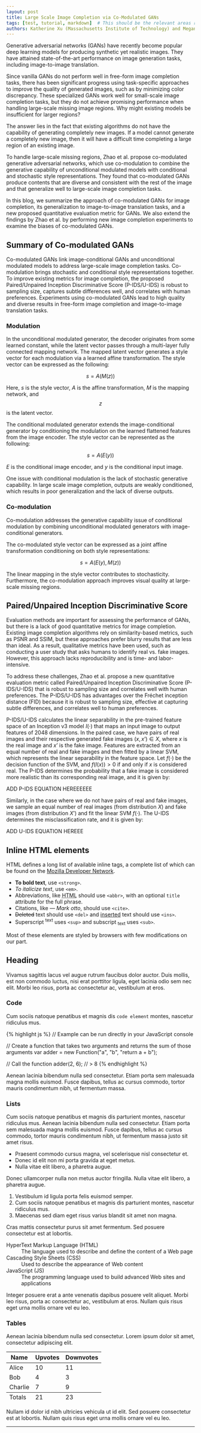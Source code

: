 ```yaml
---
layout: post
title: Large Scale Image Completion via Co-Modulated GANs
tags: [test, tutorial, markdown]  # This should be the relevant areas related to your blog post
authors: Katherine Xu (Massachusetts Institute of Technology) and Megan Wei (Massachusetts Institute of Technology)
---
```


Generative adversarial networks (GANs) have recently become popular deep learning models for producing synthetic yet realistic images. They have attained state-of-the-art performance on image generation tasks, including image-to-image translation.

Since vanilla GANs do not perform well in free-form image completion tasks, there has been significant progress using task-specific approaches to improve the quality of generated images, such as by minimizing color discrepancy. These specialized GANs work well for small-scale image completion tasks, but they do not achieve promising performance when handling large-scale missing image regions. Why might existing models be insufficient for larger regions?

The answer lies in the fact that existing algorithms do not have the capability of generating completely new images. If a model cannot generate a completely new image, then it will have a difficult time completing a large region of an existing image.

To handle large-scale missing regions, Zhao et al. propose co-modulated generative adversarial networks, which use co-modulation to combine the generative capability of unconditional modulated models with conditional and stochastic style representations. They found that co-modulated GANs produce contents that are diverse and consistent with the rest of the image and that generalize well to large-scale image completion tasks.

In this blog, we summarize the approach of co-modulated GANs for image completion, its generalization to image-to-image translation tasks, and a new proposed quantitative evaluation metric for GANs. We also extend the findings by Zhao et al. by performing new image completion experiments to examine the biases of co-modulated GANs.


## Summary of Co-modulated GANs

Co-modulated GANs link image-conditional GANs and unconditional modulated models to address large-scale image completion tasks. Co-modulation brings stochastic and conditional style representations together. To improve existing metrics for image completion, the proposed Paired/Unpaired Inception Discriminative Score (P-IDS/U-IDS) is robust to sampling size, captures subtle differences well, and correlates with human preferences. Experiments using co-modulated GANs lead to high quality and diverse results in free-form image completion and image-to-image translation tasks.


### Modulation

In the unconditional modulated generator, the decoder originates from some learned constant, while the latent vector passes through a multi-layer fully connected mapping network. The mapped latent vector generates a style vector for each modulation via a learned affine transformation. The style vector can be expressed as the following:

$$\begin{equation}
s = A(M(z))
\end{equation}$$

Here, $s$ is the style vector, $A$ is the affine transformation, $M$ is the mapping network, and $$z$$ is the latent vector.

The conditional modulated generator extends the image-conditional generator by conditioning the modulation on the learned flattened features from the image encoder. The style vector can be represented as the following:

$$\begin{equation}
s = A(E(y))
\end{equation}$$

$E$ is the conditional image encoder, and $y$ is the conditional input image.

One issue with conditional modulation is the lack of stochastic generative capability. In large scale image completion, outputs are weakly conditioned, which results in poor generalization and the lack of diverse outputs.


### Co-modulation

Co-modulation addresses the generative capability issue of conditional modulation by combining unconditional modulated generators with image-conditional generators.

The co-modulated style vector can be expressed as a joint affine transformation conditioning on both style representations:

$$\begin{equation}
s = A(E(y), M(z))
\end{equation}$$

The linear mapping in the style vector contributes to stochasticity. Furthermore, the co-modulation approach improves visual quality at large-scale missing regions.


## Paired/Unpaired Inception Discriminative Score

Evaluation methods are important for assessing the performance of GANs, but there is a lack of good quantitative metrics for image completion. Existing image completion algorithms rely on similarity-based metrics, such as PSNR and SSIM, but these approaches prefer blurry results that are less than ideal. As a result, qualitative metrics have been used, such as conducting a user study that asks humans to identify real vs. fake images. However, this approach lacks reproducibility and is time- and labor-intensive.

To address these challenges, Zhao et al. propose a new quantitative evaluation metric called Paired/Unpaired Inception Discriminative Score (P-IDS/U-IDS) that is robust to sampling size and correlates well with human preferences. The P-IDS/U-IDS has advantages over the Fréchet inception distance (FID) because it is robust to sampling size, effective at capturing subtle differences, and correlates well to human preferences.

P-IDS/U-IDS calculates the linear separability in the pre-trained feature space of an Inception v3 model $I(\cdot)$ that maps an input image to output features of 2048 dimensions. In the paired case, we have pairs of real images and their respective generated fake images $(x, x’) \in X$, where $x$ is the real image and $x’$ is the fake image. Features are extracted from an equal number of real and fake images and then fitted by a linear SVM, which represents the linear separability in the feature space. Let $f(\cdot)$ be the decision function of the SVM, and $f(I(x)) > 0$ if and only if $x$ is considered real. The P-IDS determines the probability that a fake image is considered more realistic than its corresponding real image, and it is given by:

ADD P-IDS EQUATION HEREEEEEE

Similarly, in the case where we do not have pairs of real and fake images, we sample an equal number of real images (from distribution $X$) and fake images (from distribution $X’$) and fit the linear SVM $f(\cdot)$. The U-IDS determines the misclassification rate, and it is given by:

ADD U-IDS EQUATION HEREEE


## Inline HTML elements

HTML defines a long list of available inline tags, a complete list of which can be found on the [Mozilla Developer Network](https://developer.mozilla.org/en-US/docs/Web/HTML/Element).

- **To bold text**, use `<strong>`.
- *To italicize text*, use `<em>`.
- Abbreviations, like <abbr title="HyperText Markup Langage">HTML</abbr> should use `<abbr>`, with an optional `title` attribute for the full phrase.
- Citations, like <cite>&mdash; Mark otto</cite>, should use `<cite>`.
- <del>Deleted</del> text should use `<del>` and <ins>inserted</ins> text should use `<ins>`.
- Superscript <sup>text</sup> uses `<sup>` and subscript <sub>text</sub> uses `<sub>`.

Most of these elements are styled by browsers with few modifications on our part.

## Heading

Vivamus sagittis lacus vel augue rutrum faucibus dolor auctor. Duis mollis, est non commodo luctus, nisi erat porttitor ligula, eget lacinia odio sem nec elit. Morbi leo risus, porta ac consectetur ac, vestibulum at eros.

### Code

Cum sociis natoque penatibus et magnis dis `code element` montes, nascetur ridiculus mus.

{% highlight js %}
// Example can be run directly in your JavaScript console

// Create a function that takes two arguments and returns the sum of those arguments
var adder = new Function("a", "b", "return a + b");

// Call the function
adder(2, 6);
// > 8
{% endhighlight %}

Aenean lacinia bibendum nulla sed consectetur. Etiam porta sem malesuada magna mollis euismod. Fusce dapibus, tellus ac cursus commodo, tortor mauris condimentum nibh, ut fermentum massa.

### Lists

Cum sociis natoque penatibus et magnis dis parturient montes, nascetur ridiculus mus. Aenean lacinia bibendum nulla sed consectetur. Etiam porta sem malesuada magna mollis euismod. Fusce dapibus, tellus ac cursus commodo, tortor mauris condimentum nibh, ut fermentum massa justo sit amet risus.

* Praesent commodo cursus magna, vel scelerisque nisl consectetur et.
* Donec id elit non mi porta gravida at eget metus.
* Nulla vitae elit libero, a pharetra augue.

Donec ullamcorper nulla non metus auctor fringilla. Nulla vitae elit libero, a pharetra augue.

1. Vestibulum id ligula porta felis euismod semper.
2. Cum sociis natoque penatibus et magnis dis parturient montes, nascetur ridiculus mus.
3. Maecenas sed diam eget risus varius blandit sit amet non magna.

Cras mattis consectetur purus sit amet fermentum. Sed posuere consectetur est at lobortis.

<dl>
  <dt>HyperText Markup Language (HTML)</dt>
  <dd>The language used to describe and define the content of a Web page</dd>

  <dt>Cascading Style Sheets (CSS)</dt>
  <dd>Used to describe the appearance of Web content</dd>

  <dt>JavaScript (JS)</dt>
  <dd>The programming language used to build advanced Web sites and applications</dd>
</dl>

Integer posuere erat a ante venenatis dapibus posuere velit aliquet. Morbi leo risus, porta ac consectetur ac, vestibulum at eros. Nullam quis risus eget urna mollis ornare vel eu leo.

### Tables

Aenean lacinia bibendum nulla sed consectetur. Lorem ipsum dolor sit amet, consectetur adipiscing elit.

<table>
  <thead>
    <tr>
      <th>Name</th>
      <th>Upvotes</th>
      <th>Downvotes</th>
    </tr>
  </thead>
  <tfoot>
    <tr>
      <td>Totals</td>
      <td>21</td>
      <td>23</td>
    </tr>
  </tfoot>
  <tbody>
    <tr>
      <td>Alice</td>
      <td>10</td>
      <td>11</td>
    </tr>
    <tr>
      <td>Bob</td>
      <td>4</td>
      <td>3</td>
    </tr>
    <tr>
      <td>Charlie</td>
      <td>7</td>
      <td>9</td>
    </tr>
  </tbody>
</table>

Nullam id dolor id nibh ultricies vehicula ut id elit. Sed posuere consectetur est at lobortis. Nullam quis risus eget urna mollis ornare vel eu leo.

-----
